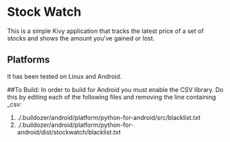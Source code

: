 # Stock Watch
This is a simple Kivy application that tracks the latest price of a set of stocks and shows the amount you've gained or lost.   

## Platforms
It has been tested on Linux and Android.

##To Build:
In order to build for Android you must enable the CSV library.  Do this by editing each of the following files and removing the line containing _csv:
1.  ./.buildozer/android/platform/python-for-android/src/blacklist.txt
2.  ./.buildozer/android/platform/python-for-android/dist/stockwatch/blacklist.txt
